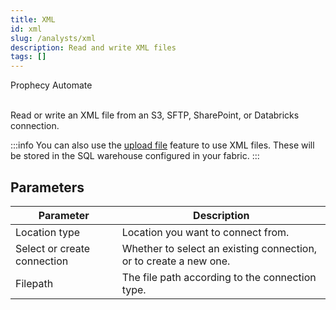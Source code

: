 ```yaml
---
title: XML
id: xml
slug: /analysts/xml
description: Read and write XML files
tags: []
---
```


<span class="badge">Prophecy Automate</span><br/><br/>

Read or write an XML file from an S3, SFTP, SharePoint, or Databricks connection.

:::info
You can also use the [upload file](docs/analysts/development/gems/source-target/table/upload-files.md) feature to use XML files. These will be stored in the SQL warehouse configured in your fabric.
:::

## Parameters

| Parameter                   | Description                                                       |
| --------------------------- | ----------------------------------------------------------------- |
| Location type               | Location you want to connect from.                                |
| Select or create connection | Whether to select an existing connection, or to create a new one. |
| Filepath                    | The file path according to the connection type.                   |

